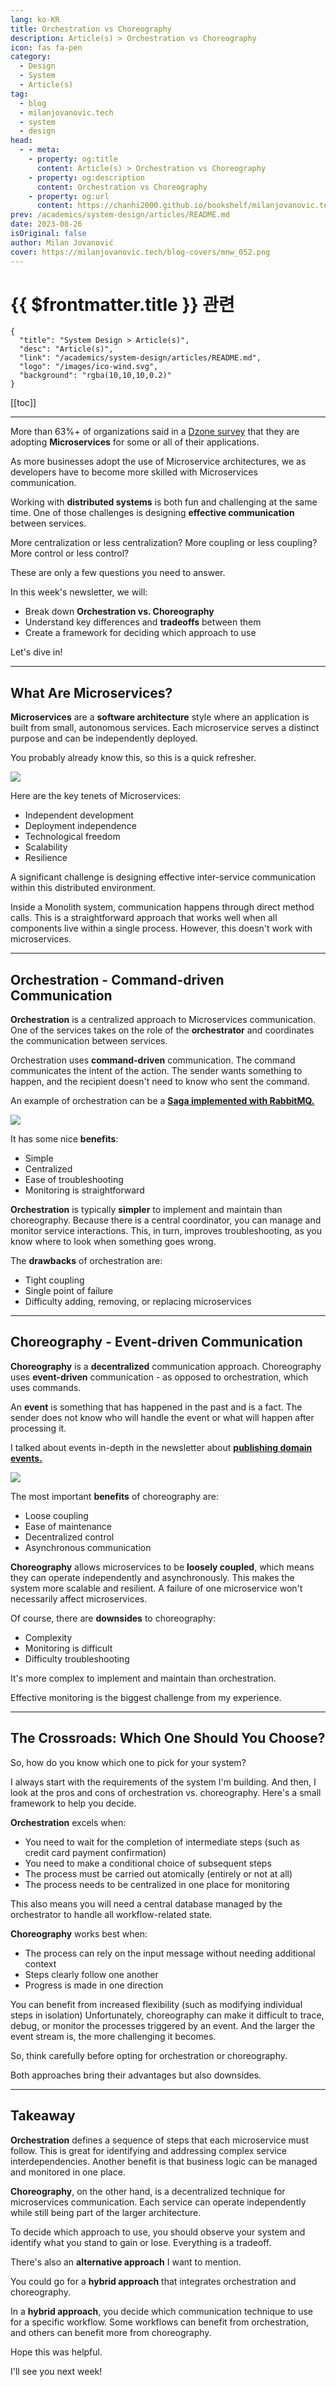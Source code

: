 ```yaml
---
lang: ko-KR
title: Orchestration vs Choreography
description: Article(s) > Orchestration vs Choreography
icon: fas fa-pen
category: 
  - Design
  - System
  - Article(s)
tag: 
  - blog
  - milanjovanovic.tech
  - system
  - design
head:
  - - meta:
    - property: og:title
      content: Article(s) > Orchestration vs Choreography
    - property: og:description
      content: Orchestration vs Choreography
    - property: og:url
      content: https://chanhi2000.github.io/bookshelf/milanjovanovic.tech/orchestration-vs-choreography.html
prev: /academics/system-design/articles/README.md
date: 2023-08-26
isOriginal: false
author: Milan Jovanović
cover: https://milanjovanovic.tech/blog-covers/mnw_052.png
---
```


# {{ $frontmatter.title }} 관련

```component VPCard
{
  "title": "System Design > Article(s)",
  "desc": "Article(s)",
  "link": "/academics/system-design/articles/README.md",
  "logo": "/images/ico-wind.svg",
  "background": "rgba(10,10,10,0.2)"
}
```

[[toc]]

---

<SiteInfo
  name="Orchestration vs Choreography"
  desc="More than 63%+ of organizations said in a Dzone survey that they are adopting Microservices for some or all of their applications. As more businesses adopt the use of Microservice architectures, we as developers have to become more skilled with Microservices communication. Working with distributed systems is both fun and challenging at the same time. One of those challenges is designing effective communication between services. More centralization or less centralization? More coupling or less coupling? More control or less control? These are only a few questions you need to answer."
  url="https://milanjovanovic.tech/blog/orchestration-vs-choreography/"
  logo="https://milanjovanovic.tech/profile_favicon.png"
  preview="https://milanjovanovic.tech/blog-covers/mnw_052.png?imwidth=1920"/>

More than 63%+ of organizations said in a [<FontIcon icon="fas fa-globe"/>Dzone survey](https://dzone.com/articles/new-research-shows-63-percent-of-enterprises-are-a) that they are adopting **Microservices** for some or all of their applications.

As more businesses adopt the use of Microservice architectures, we as developers have to become more skilled with Microservices communication.

Working with **distributed systems** is both fun and challenging at the same time. One of those challenges is designing **effective communication** between services.

More centralization or less centralization? More coupling or less coupling? More control or less control?

These are only a few questions you need to answer.

In this week's newsletter, we will:

- Break down **Orchestration vs. Choreography**
- Understand key differences and **tradeoffs** between them
- Create a framework for deciding which approach to use

Let's dive in!

---

## What Are Microservices?

**Microservices** are a **software architecture** style where an application is built from small, autonomous services. Each microservice serves a distinct purpose and can be independently deployed.

You probably already know this, so this is a quick refresher.

![](https://milanjovanovic.tech/blogs/mnw_052/microservices_hell.png?imwidth=1920)

Here are the key tenets of Microservices:

- Independent development
- Deployment independence
- Technological freedom
- Scalability
- Resilience

A significant challenge is designing effective inter-service communication within this distributed environment.

Inside a Monolith system, communication happens through direct method calls. This is a straightforward approach that works well when all components live within a single process. However, this doesn't work with microservices.

---

## Orchestration - Command-driven Communication

**Orchestration** is a centralized approach to Microservices communication. One of the services takes on the role of the **orchestrator** and coordinates the communication between services.

Orchestration uses **command-driven** communication. The command communicates the intent of the action. The sender wants something to happen, and the recipient doesn't need to know who sent the command.

An example of orchestration can be a [**Saga implemented with RabbitMQ.**](/milanjovanovic.tech/implementing-the-saga-pattern-with-rebus-and-rabbitmq.md)

![](https://milanjovanovic.tech/blogs/mnw_052/orchestration.png?imwidth=2048)

It has some nice **benefits**:

- Simple
- Centralized
- Ease of troubleshooting
- Monitoring is straightforward

**Orchestration** is typically **simpler** to implement and maintain than choreography. Because there is a central coordinator, you can manage and monitor service interactions. This, in turn, improves troubleshooting, as you know where to look when something goes wrong.

The **drawbacks** of orchestration are:

- Tight coupling
- Single point of failure
- Difficulty adding, removing, or replacing microservices

---

## Choreography - Event-driven Communication

**Choreography** is a **decentralized** communication approach. Choreography uses **event-driven** communication - as opposed to orchestration, which uses commands.

An **event** is something that has happened in the past and is a fact. The sender does not know who will handle the event or what will happen after processing it.

I talked about events in-depth in the newsletter about [**publishing domain events.**](/milanjovanovic.tech/how-to-use-domain-events-to-build-loosely-coupled-systems.md)

![](https://milanjovanovic.tech/blogs/mnw_052/choreography.png?imwidth=2048)

The most important **benefits** of choreography are:

- Loose coupling
- Ease of maintenance
- Decentralized control
- Asynchronous communication

**Choreography** allows microservices to be **loosely coupled**, which means they can operate independently and asynchronously. This makes the system more scalable and resilient. A failure of one microservice won't necessarily affect microservices.

Of course, there are **downsides** to choreography:

- Complexity
- Monitoring is difficult
- Difficulty troubleshooting

It's more complex to implement and maintain than orchestration.

Effective monitoring is the biggest challenge from my experience.

---

## The Crossroads: Which One Should You Choose?

So, how do you know which one to pick for your system?

I always start with the requirements of the system I'm building. And then, I look at the pros and cons of orchestration vs. choreography. Here's a small framework to help you decide.

**Orchestration** excels when:

- You need to wait for the completion of intermediate steps (such as credit card payment confirmation)
- You need to make a conditional choice of subsequent steps
- The process must be carried out atomically (entirely or not at all)
- The process needs to be centralized in one place for monitoring

This also means you will need a central database managed by the orchestrator to handle all workflow-related state.

**Choreography** works best when:

- The process can rely on the input message without needing additional context
- Steps clearly follow one another
- Progress is made in one direction

You can benefit from increased flexibility (such as modifying individual steps in isolation) Unfortunately, choreography can make it difficult to trace, debug, or monitor the processes triggered by an event. And the larger the event stream is, the more challenging it becomes.

So, think carefully before opting for orchestration or choreography.

Both approaches bring their advantages but also downsides.

---

## Takeaway

**Orchestration** defines a sequence of steps that each microservice must follow. This is great for identifying and addressing complex service interdependencies. Another benefit is that business logic can be managed and monitored in one place.

**Choreography**, on the other hand, is a decentralized technique for microservices communication. Each service can operate independently while still being part of the larger architecture.

To decide which approach to use, you should observe your system and identify what you stand to gain or lose. Everything is a tradeoff.

There's also an **alternative approach** I want to mention.

You could go for a **hybrid approach** that integrates orchestration and choreography.

In a **hybrid approach**, you decide which communication technique to use for a specific workflow. Some workflows can benefit from orchestration, and others can benefit more from choreography.

Hope this was helpful.

I'll see you next week!

